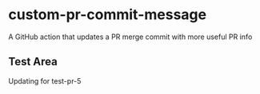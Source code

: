 # custom-pr-commit-message

A GitHub action that updates a PR merge commit with more useful PR info

## Test Area

Updating for test-pr-5
